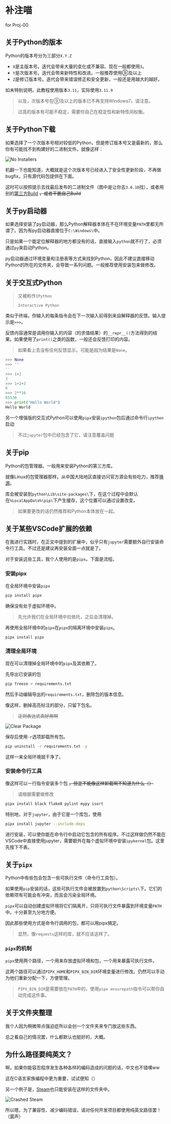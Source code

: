 # 补注喵

for Proj-00

## 关于Python的版本

Python的版本号分为三部分`X.Y.Z`

- `X`是主版本号。迭代会带来大量的变化或不兼容。现在一般都使用`3`。  
- `Y`是次版本号。迭代会带来新特性和改进。一般推荐使用⑨及以上  
- `Z`是修订版本号。迭代会带来错误修正和安全更新，一般还是用越大的越好。  

如未特别说明，此教程使用版本`3.11`，实际使用`3.11.9`

> 以及，次版本号在⑨及以上的版本已不再支持Windows7，请注意。
>
> 过高的版本有可能不稳定，需要你自己在稳定性和新特性间权衡。

## 关于Python下载

如果选择了一个次版本号相对较低的Python，但是修订版本号又是最新的，那么你有可能找不到构建好的二进制文件。就像这样：

![No Installers](./static/no_installer_provided.png)

机翻一下也能知道，大概就是这个次版本号已经进入了安全性更新阶段，不再做bugfix，只有源代码包提供在下面。

这时可以按照提示去找最后发布的二进制文件（图中是让你去`3.8.10`找），或者用别的[第三方Build](https://github.com/adang1345/PythonWindows) ~~，或者干脆自己Build~~

## 关于py启动器

如果选择安装了py启动器，那么Python解释器本体在不在环境变量`PATH`里都无所谓了。因为有py启动器直接位于`C:\Windows\`中。

只是如果一个能定位解释器的地方都没有的话，直接输入`python`就不行了，必须通过`py`来启动Python。

py启动器通过环境变量和注册表等方式来找到Python，因此不建议直接移动Python的所在的文件夹，会导致一系列问题。一般推荐使用安装包来做修改。

## 关于交互式Python

> 又被称作`IPython`
>
> `Interactive Python`

类似于终端，你输入的每条指令会在下一次输入前得到来自解释器的反馈。输入提示是`>>>`。

反馈内容通常是调用你输入的内容（的求值结果）的`__repr__()`方法得到的结果。如果使用了`print()`之类的函数，一般还会反馈打印的内容。

> 如果看上去没有任何反馈显示，可能是因为结果是`None`。

```python
>>> None
>>> ''
''
>>> 1+2
3
>>> 1+2+3
6
>>> 2**16
65536
>>> print("Hello World")
Hello World
```

另一个增强版的交互式Python可以使用`pipx`安装`ipython`包后通过命令行`ipython`启动
> 不过`jupyter`包中已经包含了它，请注意覆盖问题

## 关于pip

Python的包管理器。一般用来安装Python的第三方库。

就像Linux的包管理器那样，从中国大陆地区直接访问官方源会有些吃力，推荐[换源](https://mirrors.tuna.tsinghua.edu.cn/help/pypi/)。

库会被安装到`python\Lib\site-packages\`下，在这个过程中会默认在`%LocalAppData%\pip\`下产生缓存，这个位置可以通过设置改变。  

> 如果要更改的话仍然推荐和Python本体放在一起。

## 关于某些VSCode扩展的依赖

在我进行实践时，在正文中提到的扩展中，似乎只有`jupyter`需要额外自行安装命令行工具。不过还是建议再安装全面一点就是了。

对于安装这些工具，我个人使用的是`pipx`。下面是流程。

### 安装pipx

在全局环境中安装`pipx`

```bash
pip install pipx
```

确保没有处于虚拟环境中。

> 先允许我们在全局环境中拉依托，之后会清理掉。

再使用全局环境中的`pipx`在`pipx`的隔离环境中安装`pipx`。

```bash
pipx install pipx
```

### 清理全局环境

现在可以清理掉全局环境中的`pipx`及其依赖了。

先导出已安装的包

```bash
pip freeze > requirements.txt
```

然后手动编辑导出的`requirements.txt`，删除包的版本信息。  

像这样，删掉高亮标注的部分，只留下包名。

> ~~正则表达式真好用啊~~

![Clear Package](./static/clear_package.png)

保存后使用`-r`选项卸载所有包。

```bash
pip uninstall -r requirements.txt -y
```

这样一来全局环境就干净了。

### 安装命令行工具

像这样可以一行指令安装多个包 ~~，但是不能像这样卸载啊不知道为什么（）~~

> 请根据需要做修改

```bash
pipx install black flake8 pylint mypy isort
```

特别地，对于`jupyter`，由于它是一个库包，使用

```bash
pipx install jupyter --include-deps
```

进行安装，可以使你能在命令行中启动它包含的所有程序。不过这样做仍然不能在VSCode中直接使用jupyter，需要额外在每个虚拟环境中安装`ipykernel`包。这里先按下不表。

## 关于`pipx`

Python中有些包会包含一些可执行文件（命令行工具包）。

如果使用`pip`安装的话，这些可执行文件会被放置到`python\Scripts\`下。它们的依赖项有可能会有冲突，而且会污染全局环境。

`pipx`可以自动创建虚拟环境将它们隔离开，只将可执行文件暴露到环境变量`PATH`中。十分甚至九分地方便。  

因此那些使用方式是命令行调用的包，都可以用pipx搞定。

> 显然，像`requests`这样的库，就不应该这样了。

### `pipx`的机制

`pipx`使用两个路径，一个用来存放虚拟环境和包，一个用来暴露可执行文件。  

这两个路径可以通过`PIPX_HOME`和`PIPX_BIN_DIR`环境变量进行修改。仍然可以手动为他们重新分配一下，方便管理。

> `PIPX_BIN_DIR`是需要放在`PATH`中的，使用`pipx ensurepath`指令可以帮你自动完成这件事。

## 关于文件夹整理

我个人因为稍微带点强迫症所以会创一个文件夹来专门放这些东西。  

总之看自己的情况罢，什么都默认也挺好的，大概。

## 为什么路径要纯英文？

啊，如果你能容忍程序发生各种各样的编码造成的问题的话，中文也不错噢ww

这在C语言家族编程中更为重要，试试便知（）  

另一个例子是，[Steam](https://s.team)也只能安装在这样的文件夹中。

![Crashed Steam](./static/steam_not_ascii_path.png)  

所以嗯，为了兼容性、减少编码错误，请对任何开发项目都使用纯英文路径罢！（震声）  

